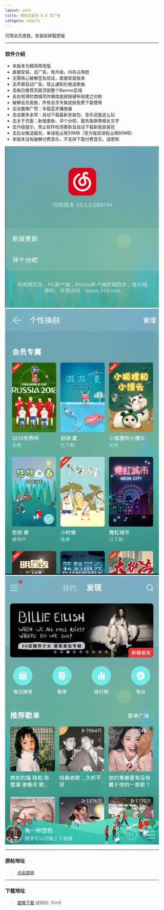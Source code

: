 ```yaml
---
layout: post
title: 网易云音乐 6.0 无广告
category: mobile
---
```

可用会员皮肤，安装前卸载原版

---
### 软件介绍
* 本版本为精简修改版
* 直接安装，去广告，免升级，内存占用低
* 无需核心破解签名验证，直接安装版本
* 去开屏启动广告，禁止通知栏推送歌曲
* 去每日推荐页面顶部整个Banner区域
* 去左侧滑栏商城项并微改底部按键布局使之对称
* 破解会员皮肤，所有会员专属皮肤免费下载使用
* 去设置推广项：车载蓝牙播放器
* 去设置多余项：自动下载最新安装包、音乐还能这么玩
* 去关于页面：新版更新、评个分吧，服务条款等相关文字
* 去升级提示，禁止软件检测更新及自动下载新版安装包
* 去后台推送服务，单进程占用30MB（官方版双进程占用80MB）
* 本版本没有破解付费音乐，不支持下载付费音乐，请悉知


![图片](/pic/wyy0.png "网易云音乐")
![图片](/pic/wyy.png "网易云音乐")
![图片](/pic/wyy2.png "网易云音乐")



---
### 原帖地址

> [点此跳转](https://www.52pojie.cn/thread-914680-1-1.html)

---
### 下载地址

> [直接下载](https://pan.baidu.com/s/1-BUfjwCqLbOz3wWAdxuxfA) 提取码: 5fm6


